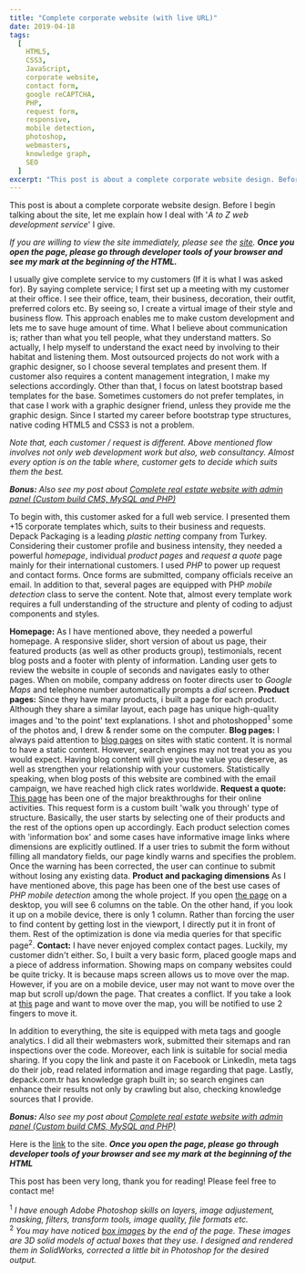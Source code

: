 ```yaml
---
title: "Complete corporate website (with live URL)"
date: 2019-04-18
tags:
  [
    HTML5,
    CSS3,
    JavaScript,
    corporate website,
    contact form,
    google reCAPTCHA,
    PHP,
    request form,
    responsive,
    mobile detection,
    photoshop,
    webmasters,
    knowledge graph,
    SEO
  ]
excerpt: "This post is about a complete corporate website design. Before I begin talking about the site, let me explain how I deal with '_A to Z web development service_' I give."
---
```


This post is about a complete corporate website design. Before I begin talking about the site, let me explain how I deal with '_A to Z web development service_' I give.

_If you are willing to view the site immediately, please see the [site](http://www.depack.com.tr/en/)._ **_Once you open the page, please go through developer tools of your browser and see my mark at the beginning of the HTML._**

I usually give complete service to my customers (If it is what I was asked for). By saying complete service; I first set up a meeting with my customer at their office. I see their office, team, their business, decoration, their outfit, preferred colors etc. By seeing so, I create a virtual image of their style and business flow. This approach enables me to make custom development and lets me to save huge amount of time. What I believe about communication is; rather than what you tell people, what they understand matters. So actually, I help myself to understand the exact need by involving to their habitat and listening them. Most outsourced projects do not work with a graphic designer, so I choose several templates and present them. If customer also requires a content management integration, I make my selections accordingly. Other than that, I focus on latest bootstrap based templates for the base. Sometimes customers do not prefer templates, in that case I work with a graphic designer friend, unless they provide me the graphic design. Since I started my career before bootstrap type structures, native coding HTML5 and CSS3 is not a problem.

_Note that, each customer / request is different. Above mentioned flow involves not only web development work but also, web consultancy. Almost every option is on the table where, customer gets to decide which suits them the best._

**_Bonus:_** _Also see my post about [Complete real estate website with admin panel (Custom build CMS, MySQL and PHP)](https://alitursucular.github.io/complete-real-estate-website-with-admin-panel/)_

To begin with, this customer asked for a full web service. I presented them +15 corporate templates which, suits to their business and requests. Depack Packaging is a leading _plastic netting_ company from Turkey. Considering their customer profile and business intensity, they needed a powerful _homepage_, individual _product pages_ and _request a quote_ page mainly for their international customers. I used _PHP_ to power up request and contact forms. Once forms are submitted, company officials receive an email. In addition to that, several pages are equipped with PHP _mobile detection_ class to serve the content. Note that, almost every template work requires a full understanding of the structure and plenty of coding to adjust components and styles.

**Homepage:** As I have mentioned above, they needed a powerful homepage. A responsive slider, short version of about us page, their featured products (as well as other products group), testimonials, recent blog posts and a footer with plenty of information. Landing user gets to review the website in couple of seconds and navigates easly to other pages. When on mobile, company address on footer directs user to _Google Maps_ and telephone number automatically prompts a _dial_ screen.
**Product pages:**
Since they have many products, i built a page for each product. Although they share a similar layout, each page has unique high-quality images and 'to the point' text explanations. I shot and photoshopped<sup>1</sup> some of the photos and, I drew & render some on the computer.
**Blog pages:**
I always paid attention to [blog pages](http://depack.com.tr/en/blog/) on sites with static content. It is normal to have a static content. However, search engines may not treat you as you would expect. Having blog content will give you the value you deserve, as well as strengthen your relationship with your customers. Statistically speaking, when blog posts of this website are combined with the email campaign, we have reached high click rates worldwide.
**Request a quote:**
[This page](http://depack.com.tr/en/request-a-quote) has been one of the major breakthroughs for their online activities. This request form is a custom built 'walk you through' type of structure. Basically, the user starts by selecting one of their products and the rest of the options open up accordingly. Each product selection comes with 'information box' and some cases have informative image links where dimensions are explicitly outlined. If a user tries to submit the form without filling all mandatory fields, our page kindly warns and specifies the problem. Once the warning has been corrected, the user can continue to submit without losing any existing data.
**Product and packaging dimensions**
As I have mentioned above, this page has been one of the best use cases of _PHP mobile detection_ among the whole project. If you open [the page](http://depack.com.tr/en/product-and-packaging-dimensions) on a desktop, you will see 6 columns on the table. On the other hand, if you look it up on a mobile device, there is only 1 column. Rather than forcing the user to find content by getting lost in the viewport, I directly put it in front of them. Rest of the optimization is done via media queries for that specific page<sup>2</sup>.
**Contact:**
I have never enjoyed complex contact pages. Luckily, my customer didn't either. So, I built a very basic form, placed google maps and a piece of address information. Showing maps on company websites could be quite tricky. It is because maps screen allows us to move over the map. However, if you are on a mobile device, user may not want to move over the map but scroll up/down the page. That creates a conflict. If you take a look at [this](http://depack.com.tr/en/contact) page and want to move over the map, you will be notified to use 2 fingers to move it.

In addition to everything, the site is equipped with meta tags and google analytics. I did all their webmasters work, submitted their sitemaps and ran inspections over the code. Moreover, each link is suitable for social media sharing. If you copy the link and paste it on Facebook or LinkedIn, meta tags do their job, read related information and image regarding that page. Lastly, depack.com.tr has knowledge graph built in; so search engines can enhance their results not only by crawling but also, checking knowledge sources that I provide.

**_Bonus:_** _Also see my post about [Complete real estate website with admin panel (Custom build CMS, MySQL and PHP)](https://alitursucular.github.io/complete-real-estate-website-with-admin-panel/)_

Here is the [link](http://www.depack.com.tr/en/) to the site. **_Once you open the page, please go through developer tools of your browser and see my mark at the beginning of the HTML_**

This post has been very long, thank you for reading! Please feel free to contact me!

<sup>1</sup> _I have enough Adobe Photoshop skills on layers, image adjustement, masking, filters, transform tools, image quality, file formats etc._<br/>
<sup>2</sup> _You may have noticed [box images](http://depack.com.tr/images/depack-big-box-dimensions.jpg) by the end of the page. These images are 3D solid models of actual boxes that they use. I designed and rendered them in SolidWorks, corrected a little bit in Photoshop for the desired output._
